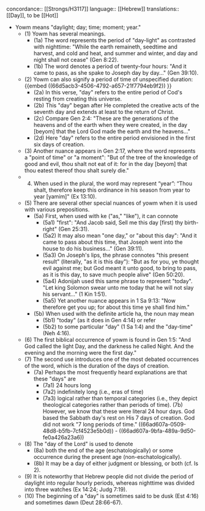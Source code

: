 concordance:: [[Strongs/H3117]]
language:: [[Hebrew]]
translations:: [[Day]], to be [[Hot]]

- Yowm means "daylight; day; time; moment; year."
	- (1) Yowm has several meanings.
		- (1a) The word represents the period of "day-light" as contrasted with nighttime: "While the earth remaineth, seedtime and harvest, and cold and heat, and summer and winter, and day and night shall not cease" (Gen 8:22).
		- (1b) The word denotes a period of twenty-four hours: "And it came to pass, as she spake to Joseph day by day..." (Gen 39:10).
	- (2) Yowm can also signify a period of time of unspecified duration: {{embed ((66d5acb3-4506-4792-a657-21f7794eb9f2)) }}
		- (2a) In this verse, "day" refers to the entire period of Cod's resting from creating this universe.
		- (2b) This "day" began after He completed the creative acts of the seventh day and extends at least to the return of Christ.
		- (2c) Compare Gen 2:4: "These are the generations of the heavens and of the earth when they were created, in the day [beyom] that the Lord God made the earth and the heavens..."
		- (2d) Here "day" refers to the entire period envisioned in the first six days of creation.
	- (3) Another nuance appears in Gen 2:17, where the word represents a "point of time" or "a moment": "But of the tree of the knowledge of good and evil, thou shalt not eat of it: for in the day [beyom] that thou eatest thereof thou shalt surely die."
	- 4) When used in the plural, the word may represent “year”: “Thou shalt, therefore keep this ordinance in his season from year to year [yamim]" (Ex 13:10).
	- (5) There are several other special nuances of yowm when it is used with various prepositions.
		- (5a) First, when used with ke ("as," "like"), it can connote
			- (5a1) "first": "And Jacob said, Sell me this day [first) thy birth-right" (Gen 25:31).
			- (5a2) It may also mean "one day," or "about this day": "And it came to pass about this time, that Joseph went into the house to do his business..." (Gen 39:11).
			- (5a3) On Joseph's lips, the phrase connotes "this present result" (literally, "as it is this day"): "But as for you, ye thought evil against me; but God meant it unto good, to bring to pass, as it is this day, to save much people alive" (Gen 50:20).
			- (5a4) Adonijah used this same phrase to represent "today". "Let king Solomon swear unto me today that he will not slay his servant..." (1 Kin 1:51).
			- (5a5) Yet another nuance appears in 1 Sa 9:13: "Now therefore get you up; for about this time ye shall find him."
		- (5b) When used with the definite article ha, the noun may mean
			- (5b1) "today" (as it does in Gen 4:14) or refer
			- (5b2) to some particular "day" (1 Sa 1:4) and the "day-time" (Neh 4:16).
	- (6) The first biblical occurrence of yowm is found in Gen 1:5: "And God called the light Day, and the darkness he called Night. And the evening and the morning were the first day."
	- (7) The second use introduces one of the most debated occurrences of the word, which is the duration of the days of creation.
		- (7a) Perhaps the most frequently heard explanations are that these "days" are
			- (7a1) 24 hours long
			- (7a2) indefinitely long (i.e., eras of time)
			- (7a3) logical rather than temporal categories (i.e., they depict theological categories rather than periods of time). 
			  (7b) However, we know that these were literal 24 hour days. God based the Sabbath day's rest on His 7 days of creation. God did not work "7 long periods of time." ((66ad607a-0509-48d8-b5fb-7cf4523e5b0d)) - ((66ad607a-9bfa-489a-9d50-fe0a426a23a6))
	- (8) The "day of the Lord" is used to denote
		- (8a) both the end of the age (eschatologically) or some occurrence during the present age (non-eschatologically).
		- (8b) It may be a day of either judgment or blessing, or both (cf. Is 2).
	- (9) It is noteworthy that Hebrew people did not divide the period of daylight into regular hourly periods, whereas nighttime was divided into three watches (Ex 14:24; Judg 7:19).
	- (10) The beginning of a "day" is sometimes said to be dusk (Est 4:16) and sometimes dawn (Deut 28:66-67).